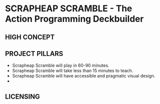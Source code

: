 # SCRAPHEAP SCRAMBLE - The Action Programming Deckbuilder

## HIGH CONCEPT


## PROJECT PILLARS

* Scrapheap Scramble will play in 60-90 minutes.
* Scrapheap Scramble will take less than 15 minutes to teach.
* Scrapheap Scramble will have accessible and pragmatic visual design.
* 
## LICENSING
